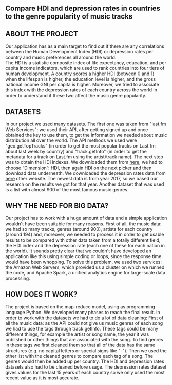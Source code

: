 ## Compare HDI and depression rates in countries to the genre popularity of music tracks


## ABOUT THE PROJECT
Our application has as a main target to find out if there are any correlations between the Human Development Index (HDI) or depression rates per country and music preferences all around the world.  
The HDI is a statistic composite index of life expectancy, education, and per capita income indicators, which are used to rank countries into four tiers of human development. A country scores a higher HDI (between 0 and 1) when the lifespan is higher, the education level is higher, and the gross national income GNI per capita is higher. Moreover, we tried to associate this index with the depression rates of each country across the world in order to understand if these two affect the music genre popularity.


## DATASETS
In our project we used many datasets. The first one was taken from "last.fm Web Services": we used their API, after getting signed up and once obtained the key to use them, to get the information we needed about music distribution all over the world. The API methods we used were "geo.getTopTracks" (in order to get the most popular tracks on Last.fm about last week by country) and "track.getInfo" (in order to get the metadata for a track on Last.fm using the artist/track name).
The next step was to obtain the HDI indexes. We downloaded them from [here](http://hdr.undp.org/en/data); we had to choose “Dimension”: HDI, then again HDI on the next picker and then download data underneath.
We downloaded the depression rates data from [here](https://ourworldindata.org/mental-health) other website. The newest data is from year 2017, so we based our research on the results we got for that year.
Another dataset that was used is a list with almost 900 of the most famous music genres.


## WHY THE NEED FOR BIG DATA?
Our project has to work with a huge amount of data and a simple application wouldn't have been suitable for many reasons.
First of all, the music data: we had so many tracks, genres (around 900), artists for each country (around 194) and, moreover, we needed to process it in order to get usable results to be compared with other data taken from a totally different field, the HDI index and the depression rate (each one of these for each nation in the world). It sounds pretty clear that we couldn't have developed an application like this using simple coding or loops, since the response time would have been whopping.
To solve this problem, we used two services: the Amazon Web Servers, which provided us a cluster on which we runned the code, and Apache Spark, a unified analytics engine for large-scale data processing.


## HOW DOES IT WORK?
The project is based on the map-reduce model, using as programming language Python. We developed many phases to reach the final result. 
In order to work with the datasets we had to do a lot of data cleaning:
First of all the music data: as the API could not give us music genres of each song we had to use the tags through track.getInfo. These tags could be many different things, for example the artist or song name, the year it was published or other things that are associated with the song. To find genres in these tags we first cleaned them so that all of the data has the same structures (e.g. no capital letters or special signs like "-"). Then we used the other list with the cleaned genres to compare each tag of a song. The genres would then be added up per country. 
The HDI and depression rates datasets also had to be cleaned before usage. The depression rates dataset gives values for the last 15 years of each country so we only used the most recent value as it is most accurate.





